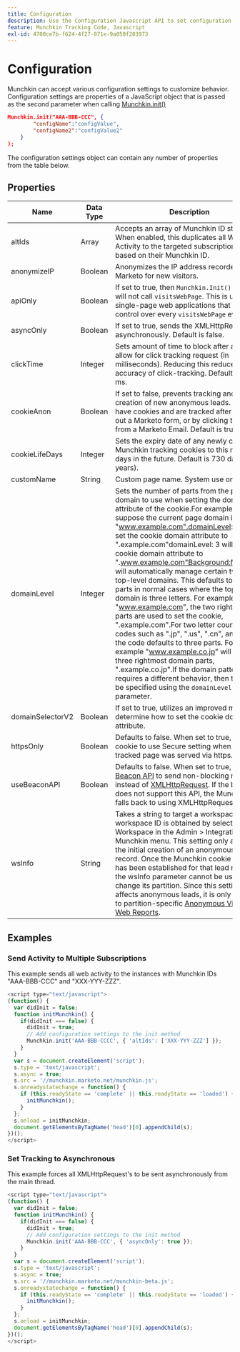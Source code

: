 ```yaml
---
title: Configuration
description: Use the Configuration Javascript API to set configuration values when using Munchkin.
feature: Munchkin Tracking Code, Javascript
exl-id: 4700ce7b-f624-4f27-871e-9a050f203973
---
```

# Configuration

Munchkin can accept various configuration settings to customize behavior. Configuration settings are properties of a JavaScript object that is passed as the second parameter when calling [Munchkin.init()](api-reference.md#munchkin_init)

```json
Munchkin.init("AAA-BBB-CCC", {
        "configName":"configValue",
        "configName2":"configValue2"
    }
);
```

The configuration settings object can contain any number of properties from the table below.

## Properties

| Name | Data Type | Description |
|---|---|---|
| altIds | Array | Accepts an array of Munchkin ID strings. When enabled, this duplicates all Web Activity to the targeted subscriptions, based on their Munchkin ID. |
| anonymizeIP | Boolean | Anonymizes the IP address recorded in Marketo for new visitors. |
| apiOnly | Boolean | If set to true, then `Munchkin.Init()` function will not call `visitsWebPage`. This is useful for single-page web applications that need full control over every `visitsWebPage` event. |
| asyncOnly | Boolean | If set to true, sends the XMLHttpRequest's asynchronously. Default is false. |
| clickTime | Integer | Sets amount of time to block after a click to allow for click tracking request (in milliseconds). Reducing this reduces accuracy of click-tracking. Default is 350 ms. |
| cookieAnon | Boolean | If set to false, prevents tracking and cookie creation of new anonymous leads. Leads have cookies and are tracked after filling out a Marketo form, or by clicking through from a Marketo Email. Default is true. |
| cookieLifeDays | Integer | Sets the expiry date of any newly created Munchkin tracking cookies to this many days in the future. Default is 730 days (2 years). |
| customName | String | Custom page name. System use only. |
| <a name="domainlevel"></a>domainLevel | Integer | Sets the number of parts from the page's domain to use when setting the domain attribute of the cookie.For example, suppose the current page domain is "www.example.com".domainLevel: 2 will set the cookie domain attribute to ".example.com"domainLevel: 3 will set the cookie domain attribute to ".www.example.com"Background:Munchkin will automatically manage certain two-letter top-level domains. This defaults to two parts in normal cases where the top-level domain is three letters. For example "www.example.com", the two rightmost parts are used to set the cookie, ".example.com".For two letter country codes such as ".jp", ".us", ".cn", and ".uk", the code defaults to three parts. For example "www.example.co.jp" will use three rightmost domain parts, ".example.co.jp".If the domain pattern requires a different behavior, then this must be specified using the `domainLevel` parameter. |
| domainSelectorV2 | Boolean | If set to true, utilizes an improved method to determine how to set the cookie domain attribute. |
| httpsOnly | Boolean | Defaults to false. When set to true, sets cookie to use Secure setting when the tracked page was served via https. |
| useBeaconAPI | Boolean | Defaults to false. When set to true, uses the [Beacon API](https://developer.mozilla.org/en-US/docs/Web/API/Beacon_API) to send non-blocking requests instead of [XMLHttpRequest](https://developer.mozilla.org/en-US/docs/Web/API/XMLHttpRequest). If the browser does not support this API, the Munchkin falls back to using XMLHttpRequest. |
| wsInfo | String | Takes a string to target a workspace. This workspace ID is obtained by selecting the Workspace in the Admin &gt; Integration &gt; Munchkin menu. This setting only applies to the initial creation of an anonymous lead record. Once the Munchkin cookie value has been established for that lead record, the wsInfo parameter cannot be used to change its partition. Since this setting only affects anonymous leads, it is only relevant to partition-specific [Anonymous Visitors in Web Reports](https://experienceleague.adobe.com/en/docs/marketo/using/product-docs/reporting/basic-reporting/report-activity/display-people-or-anonymous-visitors-in-web-reports). |

## Examples

### Send Activity to Multiple Subscriptions

This example sends all web activity to the instances with Munchkin IDs "AAA-BBB-CCC" and "XXX-YYY-ZZZ".

```javascript
<script type="text/javascript">
(function() {
  var didInit = false;
  function initMunchkin() {
    if(didInit === false) {
      didInit = true;
      // Add configuration settings to the init method
      Munchkin.init('AAA-BBB-CCCC', { 'altIds': ['XXX-YYY-ZZZ'] });
    }
  }
  var s = document.createElement('script');
  s.type = 'text/javascript';
  s.async = true;
  s.src = '//munchkin.marketo.net/munchkin.js';
  s.onreadystatechange = function() {
    if (this.readyState == 'complete' || this.readyState == 'loaded') {
      initMunchkin();
    }
  };
  s.onload = initMunchkin;
  document.getElementsByTagName('head')[0].appendChild(s);
})();
</script>
```

### Set Tracking to Asynchronous

This example forces all XMLHttpRequest's to be sent asynchronously from the main thread.

```javascript
<script type="text/javascript">
(function() {
  var didInit = false;
  function initMunchkin() {
    if(didInit === false) {
      didInit = true;
      // Add configuration settings to the init method
      Munchkin.init('AAA-BBB-CCC', { 'asyncOnly': true });
    }
  }
  var s = document.createElement('script');
  s.type = 'text/javascript';
  s.async = true;
  s.src = '//munchkin.marketo.net/munchkin-beta.js';
  s.onreadystatechange = function() {
    if (this.readyState == 'complete' || this.readyState == 'loaded') {
      initMunchkin();
    }
  };
  s.onload = initMunchkin;
  document.getElementsByTagName('head')[0].appendChild(s);
})();
</script>
```
